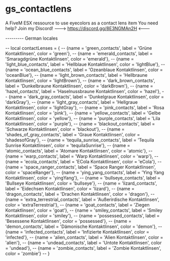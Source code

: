 # gs_contactlens
A FiveM ESX ressource to use eyecolors as a contact lens item
You need help? Join my Discord! ---> https://discord.gg/8E3NGMAn2H <---

--------- German locales

-- local contactLenses = {
--     {name = 'green_contacts', label = 'Grüne Kontaktlinsen', color = 'green'},
--     {name = 'emerald_contacts', label = 'Smaragdgrüne Kontaktlinsen', color = 'emerald'},
--     {name = 'light_blue_contacts', label = 'Hellblaue Kontaktlinsen', color = 'lightBlue'},
--     {name = 'ocean_blue_contacts', label = 'Ozeanblaue Kontaktlinsen', color = 'oceanBlue'},
--     {name = 'light_brown_contacts', label = 'Hellbraune Kontaktlinsen', color = 'lightBrown'},
--     {name = 'dark_brown_contacts', label = 'Dunkelbraune Kontaktlinsen', color = 'darkBrown'},
--     {name = 'hazel_contacts', label = 'Haselnussbraune Kontaktlinsen', color = 'hazel'},
--     {name = 'dark_gray_contacts', label = 'Dunkelgraue Kontaktlinsen', color = 'darkGray'},
--     {name = 'light_gray_contacts', label = 'Hellgraue Kontaktlinsen', color = 'lightGray'},
--     {name = 'pink_contacts', label = 'Rosa Kontaktlinsen', color = 'pink'},
--     {name = 'yellow_contacts', label = 'Gelbe Kontaktlinsen', color = 'yellow'},
--     {name = 'purple_contacts', label = 'Lila Kontaktlinsen', color = 'purple'},
--     {name = 'blackout_contacts', label = 'Schwarze Kontaktlinsen', color = 'blackout'},
--     {name = 'shades_of_gray_contacts', label = 'Graue Kontaktlinsen', color = 'shadesofGray'},
--     {name = 'tequila_sunrise_contacts', label = 'Tequila Sunrise Kontaktlinsen', color = 'tequilaSunrise'},
--     {name = 'atomic_contacts', label = 'Atomare Kontaktlinsen', color = 'atomic'},
--     {name = 'warp_contacts', label = 'Warp Kontaktlinsen', color = 'warp'},
--     {name = 'ecola_contacts', label = 'ECola Kontaktlinsen', color = 'eCola'},
--     {name = 'space_ranger_contacts', label = 'Space Ranger Kontaktlinsen', color = 'spaceRanger'},
--     {name = 'ying_yang_contacts', label = 'Ying Yang Kontaktlinsen', color = 'yingYang'},
--     {name = 'bullseye_contacts', label = 'Bullseye Kontaktlinsen', color = 'bullseye'},
--     {name = 'lizard_contacts', label = 'Eidechsen Kontaktlinsen', color = 'lizard'},
--     {name = 'dragon_contacts', label = 'Drachen Kontaktlinsen', color = 'dragon'},
--     {name = 'extra_terrestrial_contacts', label = 'Außerirdische Kontaktlinsen', color = 'extraTerrestrial'},
--     {name = 'goat_contacts', label = 'Ziegen Kontaktlinsen', color = 'goat'},
--     {name = 'smiley_contacts', label = 'Smiley Kontaktlinsen', color = 'smiley'},
--     {name = 'possessed_contacts', label = 'Besessene Kontaktlinsen', color = 'possessed'},
--     {name = 'demon_contacts', label = 'Dämonische Kontaktlinsen', color = 'demon'},
--     {name = 'infected_contacts', label = 'Infizierte Kontaktlinsen', color = 'infected'},
--     {name = 'alien_contacts', label = 'Alien Kontaktlinsen', color = 'alien'},
--     {name = 'undead_contacts', label = 'Untote Kontaktlinsen', color = 'undead'},
--     {name = 'zombie_contacts', label = 'Zombie Kontaktlinsen', color = 'zombie'}
-- }
